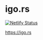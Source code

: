 # igo.rs

[![Netlify Status](https://api.netlify.com/api/v1/badges/37c9195c-f146-421e-83b3-2da044201dbd/deploy-status)](https://app.netlify.com/sites/igors/deploys)

https://igo.rs
